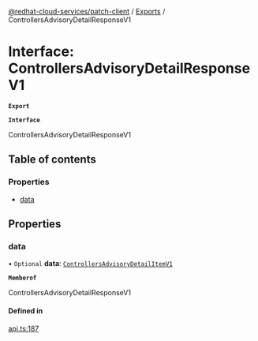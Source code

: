 [@redhat-cloud-services/patch-client](../README.md) / [Exports](../modules.md) / ControllersAdvisoryDetailResponseV1

# Interface: ControllersAdvisoryDetailResponseV1

**`Export`**

**`Interface`**

ControllersAdvisoryDetailResponseV1

## Table of contents

### Properties

- [data](ControllersAdvisoryDetailResponseV1.md#data)

## Properties

### data

• `Optional` **data**: [`ControllersAdvisoryDetailItemV1`](ControllersAdvisoryDetailItemV1.md)

**`Memberof`**

ControllersAdvisoryDetailResponseV1

#### Defined in

[api.ts:187](https://github.com/RedHatInsights/javascript-clients/blob/master/packages/patch/api.ts#L187)
